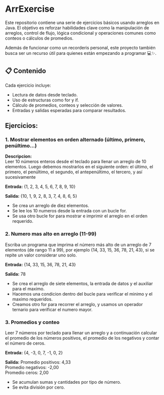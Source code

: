 # ArrExercise
Este repositorio contiene una serie de ejercicios básicos usando arreglos en Java.
El objetivo es reforzar habilidades clave como la manipulación de arreglos, control
de flujo, lógica condicional y operaciones comunes como conteos o cálculos de promedios.

Además de funcionar como un recorderis personal, este proyecto también busca ser un recurso
útil para quienes están empezando a programar 💻✨.

## 📋 Contenido
Cada ejercicio incluye:

- Lectura de datos desde teclado.
- Uso de estructuras como for y if.
- Cálculo de promedios, conteos y selección de valores.
- Entradas y salidas esperadas para comparar resultados.

 

## Ejercicios:
### 1.  Mostrar elementos en orden alternado (último, primero, penúltimo...)

**Descripcion:**  
Leer 10 números enteros desde el teclado para
llenar un arreglo de 10 elementos. Luego debemos mostrarlos en el siguiente orden:
el último, el primero, el penúltimo, el segundo, el antepenúltimo, el tercero, y así
sucesivamente

**Entrada:**  {1, 2, 3, 4, 5, 6, 7, 8, 9, 10}

**Salida:**  {10, 1, 9, 2, 8, 3, 7, 4, 8, 6, 5}

- Se crea un arreglo de diez elementos.
- Se lee los 10 numeros desde la entrada con un bucle for.
- Se usa otro bucle for para mostrar e imprimir el arreglo en el orden requerido.

### 2. Numero mas alto en arreglo (11-99)  
Escriba un programa que imprima el número más alto de un arreglo de 7 elementos
(de rango 11 a 99), por ejemplo {14, 33, 15, 36, 78, 21, 43}, si se repite un valor 
considerar uno solo.

**Entrada:** {14, 33, 15, 36, 78, 21, 43}

**Salida:** 78

- Se crea el arreglo de siete elementos, la entrada de datos y el auxiliar para el 
maximo.
- Hacemos una condicion dentro del bucle para verificar el minimo y el maximo requeridos.
- Creamos otro for para recorrer el arreglo, y usamos un operador ternario para verificar
el numero mayor.

### 3. Promedios y conteo
Leer 7 números por teclado para llenar un arreglo y a continuación calcular el promedio de
los números positivos, el promedio de los negativos y contar el número de ceros.

**Entrada:** {4, -3, 0, 7, -1, 0, 2}

**Salida:** 
Promedio positivos: 4,33  
Promedio negativos: -2,00  
Promedio ceros: 2,00

- Se acumulan sumas y cantidades por tipo de número.
- Se evita división por cero.






